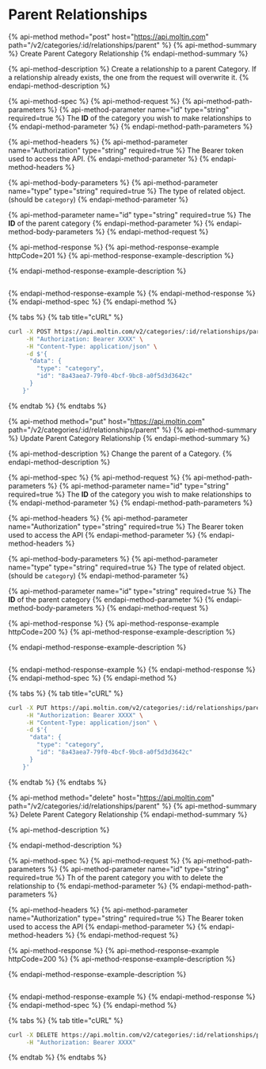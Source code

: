 # Parent Relationships

{% api-method method="post" host="https://api.moltin.com" path="/v2/categories/:id/relationships/parent" %}
{% api-method-summary %}
Create Parent Category Relationship
{% endapi-method-summary %}

{% api-method-description %}
Create a relationship to a parent Category. If a relationship already exists, the one from the request will overwrite it.
{% endapi-method-description %}

{% api-method-spec %}
{% api-method-request %}
{% api-method-path-parameters %}
{% api-method-parameter name="id" type="string" required=true %}
The **ID** of the category you wish to make relationships to
{% endapi-method-parameter %}
{% endapi-method-path-parameters %}

{% api-method-headers %}
{% api-method-parameter name="Authorization" type="string" required=true %}
The Bearer token used to access the API.
{% endapi-method-parameter %}
{% endapi-method-headers %}

{% api-method-body-parameters %}
{% api-method-parameter name="type" type="string" required=true %}
The type of related object. \(should be `category`\)
{% endapi-method-parameter %}

{% api-method-parameter name="id" type="string" required=true %}
The **ID** of the parent category
{% endapi-method-parameter %}
{% endapi-method-body-parameters %}
{% endapi-method-request %}

{% api-method-response %}
{% api-method-response-example httpCode=201 %}
{% api-method-response-example-description %}

{% endapi-method-response-example-description %}

```javascript

```
{% endapi-method-response-example %}
{% endapi-method-response %}
{% endapi-method-spec %}
{% endapi-method %}

{% tabs %}
{% tab title="cURL" %}
```bash
curl -X POST https://api.moltin.com/v2/categories/:id/relationships/parent \
     -H "Authorization: Bearer XXXX" \
     -H "Content-Type: application/json" \
     -d $'{
      "data": {
        "type": "category",
        "id": "8a43aea7-79f0-4bcf-9bc8-a0f5d3d3642c"
      }
    }'
```
{% endtab %}
{% endtabs %}

{% api-method method="put" host="https://api.moltin.com" path="/v2/categories/:id/relationships/parent" %}
{% api-method-summary %}
Update Parent Category Relationship
{% endapi-method-summary %}

{% api-method-description %}
Change the parent of a Category.
{% endapi-method-description %}

{% api-method-spec %}
{% api-method-request %}
{% api-method-path-parameters %}
{% api-method-parameter name="id" type="string" required=true %}
The **ID** of the category you wish to make relationships to
{% endapi-method-parameter %}
{% endapi-method-path-parameters %}

{% api-method-headers %}
{% api-method-parameter name="Authorization" type="string" required=true %}
The Bearer token used to access the API
{% endapi-method-parameter %}
{% endapi-method-headers %}

{% api-method-body-parameters %}
{% api-method-parameter name="type" type="string" required=true %}
The type of related object. \(should be `category`\)
{% endapi-method-parameter %}

{% api-method-parameter name="id" type="string" required=true %}
The **ID** of the parent category
{% endapi-method-parameter %}
{% endapi-method-body-parameters %}
{% endapi-method-request %}

{% api-method-response %}
{% api-method-response-example httpCode=200 %}
{% api-method-response-example-description %}

{% endapi-method-response-example-description %}

```javascript

```
{% endapi-method-response-example %}
{% endapi-method-response %}
{% endapi-method-spec %}
{% endapi-method %}

{% tabs %}
{% tab title="cURL" %}
```bash
curl -X PUT https://api.moltin.com/v2/categories/:id/relationships/parent \
     -H "Authorization: Bearer XXXX" \
     -H "Content-Type: application/json" \
     -d $'{
      "data": {
        "type": "category",
        "id": "8a43aea7-79f0-4bcf-9bc8-a0f5d3d3642c"
      }
    }'
```
{% endtab %}
{% endtabs %}

{% api-method method="delete" host="https://api.moltin.com" path="/v2/categories/:id/relationships/parent" %}
{% api-method-summary %}
Delete Parent Category Relationship
{% endapi-method-summary %}

{% api-method-description %}

{% endapi-method-description %}

{% api-method-spec %}
{% api-method-request %}
{% api-method-path-parameters %}
{% api-method-parameter name="id" type="string" required=true %}
Th of the parent category you with to delete the relationship to
{% endapi-method-parameter %}
{% endapi-method-path-parameters %}

{% api-method-headers %}
{% api-method-parameter name="Authorization" type="string" required=true %}
The Bearer token used to access the API
{% endapi-method-parameter %}
{% endapi-method-headers %}
{% endapi-method-request %}

{% api-method-response %}
{% api-method-response-example httpCode=200 %}
{% api-method-response-example-description %}

{% endapi-method-response-example-description %}

```javascript

```
{% endapi-method-response-example %}
{% endapi-method-response %}
{% endapi-method-spec %}
{% endapi-method %}

{% tabs %}
{% tab title="cURL" %}
```bash
curl -X DELETE https://api.moltin.com/v2/categories/:id/relationships/parent \
     -H "Authorization: Bearer XXXX"
```
{% endtab %}
{% endtabs %}

